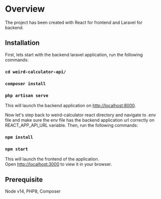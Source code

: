 # Overview

The project has been created with React for frontend and Laravel for backend. 

## Installation

First, lets start with the backend laravel application, run the following commands:
### `cd weird-calculator-api/`
### `composer install`
### `php artisan serve`

This will launch the backend application on [http://localhost:8000](http://localhost:8000). 

Now let's step back to weird-calculator react directory and navigate to .env file and make sure the env file has the backend application url correctly on REACT_APP_API_URL variable. Then, run the following commands: 

### `npm install`
### `npm start`

This will launch the frontend of the application.\
Open [http://localhost:3000](http://localhost:3000) to view it in your browser.

## Prerequisite 
Node v14, PHP8, Composer